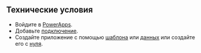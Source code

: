 ## <a name="prerequisites"></a>Технические условия
* Войдите в [PowerApps](https://web.powerapps.com/?utm_source=padocs&utm_medium=linkinadoc&utm_campaign=referralsfromdoc).
* Добавьте [подключение](../maker/canvas-apps/add-manage-connections.md).
* Создайте приложение с помощью [шаблона](../maker/canvas-apps/get-started-test-drive.md) или [данных](../maker/canvas-apps/get-started-create-from-data.md) или создайте его с [нуля](../maker/canvas-apps/get-started-create-from-blank.md).
